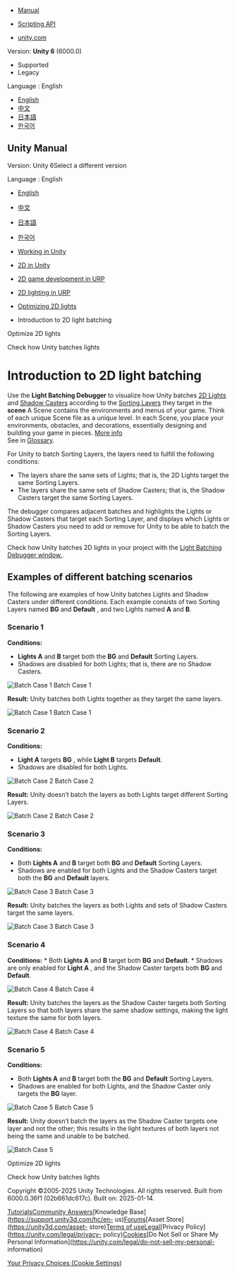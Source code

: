 [](https://docs.unity3d.com)

  * [Manual](../Manual/index.html)
  * [Scripting API](../ScriptReference/index.html)

  * [unity.com](https://unity.com/)

Version: **Unity 6** (6000.0)

  * Supported
  * Legacy

Language : English

  * [English](/Manual/urp/2d-light-batching-intro.html)
  * [中文](/cn/current/Manual/urp/2d-light-batching-intro.html)
  * [日本語](/ja/current/Manual/urp/2d-light-batching-intro.html)
  * [한국어](/kr/current/Manual/urp/2d-light-batching-intro.html)

[](https://docs.unity3d.com)

## Unity Manual

Version: Unity 6Select a different version

Language : English

  * [English](/Manual/urp/2d-light-batching-intro.html)
  * [中文](/cn/current/Manual/urp/2d-light-batching-intro.html)
  * [日本語](/ja/current/Manual/urp/2d-light-batching-intro.html)
  * [한국어](/kr/current/Manual/urp/2d-light-batching-intro.html)

  * [Working in Unity](../working-in-unity.html)
  * [2D in Unity](../Unity2D.html)
  * [2D game development in URP](../2d-urp-landing.html)
  * [2D lighting in URP](../urp/2d-index.html)
  * [Optimizing 2D lights](../urp/2d-light-optimize.html)
  * Introduction to 2D light batching

[](../urp/2d-lights-optimize-methods.html)

Optimize 2D lights

[](../urp/2d-light-batching-debugger.html)

Check how Unity batches lights

# Introduction to 2D light batching

Use the **Light Batching Debugger** to visualize how Unity batches [2D
Lights](2DLightProperties.html) and [Shadow Casters](2DShadows.html) according
to the [Sorting Layers](../class-TagManager.html#SortingLayers) they target in
the **scene** A Scene contains the environments and menus of your game. Think
of each unique Scene file as a unique level. In each Scene, you place your
environments, obstacles, and decorations, essentially designing and building
your game in pieces. [More info](../CreatingScenes.html)  
See in [Glossary](../Glossary.html#Scene).

For Unity to batch Sorting Layers, the layers need to fulfill the following
conditions:

  * The layers share the same sets of Lights; that is, the 2D Lights target the same Sorting Layers.
  * The layers share the same sets of Shadow Casters; that is, the Shadow Casters target the same Sorting Layers.

The debugger compares adjacent batches and highlights the Lights or Shadow
Casters that target each Sorting Layer, and displays which Lights or Shadow
Casters you need to add or remove for Unity to be able to batch the Sorting
Layers.

Check how Unity batches 2D lights in your project with the [Light Batching
Debugger window.](2d-light-batching-debugger.html).

## Examples of different batching scenarios

The following are examples of how Unity batches Lights and Shadow Casters
under different conditions. Each example consists of two Sorting Layers named
**BG** and **Default** , and two Lights named **A** and **B**.

### Scenario 1

**Conditions:**

  * **Lights A** and **B** target both the **BG** and **Default** Sorting Layers.
  * Shadows are disabled for both Lights; that is, there are no Shadow Casters.

![Batch Case 1](../../uploads/urp/2D/light-batching-debugger-4.png) Batch Case
1

**Result:** Unity batches both Lights together as they target the same layers.

![Batch Case 1](../../uploads/urp/2D/light-batching-debugger-5.png) Batch Case
1

### Scenario 2

**Conditions:**

  * **Light A** targets **BG** , while **Light B** targets **Default**.
  * Shadows are disabled for both Lights.

![Batch Case 2](../../uploads/urp/2D/light-batching-debugger-6.png) Batch Case
2

**Result:** Unity doesn’t batch the layers as both Lights target different
Sorting Layers.

![Batch Case 2](../../uploads/urp/2D/light-batching-debugger-7.png) Batch Case
2

### Scenario 3

**Conditions:**

  * Both **Lights A** and **B** target both **BG** and **Default** Sorting Layers.
  * Shadows are enabled for both Lights and the Shadow Casters target both the **BG** and **Default** layers.

![Batch Case 3](../../uploads/urp/2D/light-batching-debugger-8.png) Batch Case
3

**Result:** Unity batches the layers as both Lights and sets of Shadow Casters
target the same layers.

![Batch Case 3](../../uploads/urp/2D/light-batching-debugger-9.png) Batch Case
3

### Scenario 4

**Conditions:** * Both **Lights A** and **B** target both **BG** and
**Default**. * Shadows are only enabled for **Light A** , and the Shadow
Caster targets both **BG** and **Default**.

![Batch Case 4](../../uploads/urp/2D/light-batching-debugger-10.png) Batch
Case 4

**Result:** Unity batches the layers as the Shadow Caster targets both Sorting
Layers so that both layers share the same shadow settings, making the light
texture the same for both layers.

![Batch Case 4](../../uploads/urp/2D/light-batching-debugger-11.png) Batch
Case 4

### Scenario 5

**Conditions:**

  * Both **Lights A** and **B** target both the **BG** and **Default** Sorting Layers.
  * Shadows are enabled for both Lights, and the Shadow Caster only targets the **BG** layer.

![Batch Case 5](../../uploads/urp/2D/light-batching-debugger-12.png) Batch
Case 5

**Result:** Unity doesn’t batch the layers as the Shadow Caster targets one
layer and not the other; this results in the light textures of both layers not
being the same and unable to be batched.

![Batch Case 5](../../uploads/urp/2D/light-batching-debugger-13.png)

[](../urp/2d-lights-optimize-methods.html)

Optimize 2D lights

[](../urp/2d-light-batching-debugger.html)

Check how Unity batches lights

Copyright ©2005-2025 Unity Technologies. All rights reserved. Built from
6000.0.36f1 (02b661dc617c). Built on: 2025-01-14.

[Tutorials](https://learn.unity.com/)[Community
Answers](https://answers.unity3d.com)[Knowledge
Base](https://support.unity3d.com/hc/en-
us)[Forums](https://forum.unity3d.com)[Asset Store](https://unity3d.com/asset-
store)[Terms of
use](https://docs.unity3d.com/Manual/TermsOfUse.html)[Legal](https://unity.com/legal)[Privacy
Policy](https://unity.com/legal/privacy-
policy)[Cookies](https://unity.com/legal/cookie-policy)[Do Not Sell or Share
My Personal Information](https://unity.com/legal/do-not-sell-my-personal-
information)

[Your Privacy Choices (Cookie Settings)](javascript:void\(0\);)

